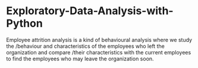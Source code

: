 # Exploratory-Data-Analysis-with-Python
Employee attrition analysis is a kind of behavioural analysis where we study the  /behaviour and characteristics of the employees who left the organization and compare /their characteristics with the current employees to find the employees who may leave the organization soon.
